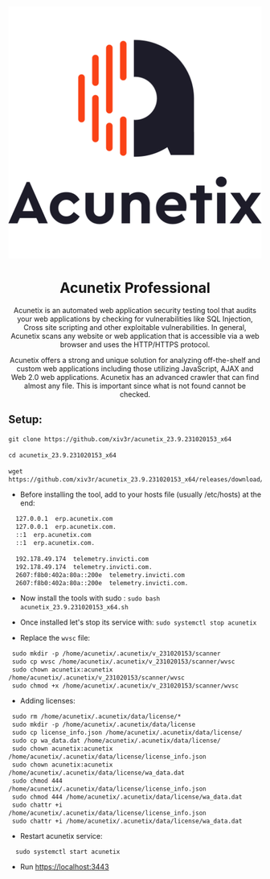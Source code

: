 <img width="1000" height="500" src="https://github.com/xiv3r/acunetix_23.11.231123131_x64/blob/main/logo/acunetix-logo.png">

# <h1 align="center">Acunetix Professional</h1>

<p align="center"> Acunetix is an automated web application security testing tool that audits your web applications by checking for vulnerabilities like SQL Injection, Cross site scripting and other exploitable vulnerabilities. In general, Acunetix scans any website or web application that is accessible via a web browser and uses the HTTP/HTTPS protocol.
<p align="center">Acunetix offers a strong and unique solution for analyzing off-the-shelf and custom web applications including those utilizing JavaScript, AJAX and Web 2.0 web applications. Acunetix has an advanced crawler that can find almost any file. This is important since what is not found cannot be checked.
</p>

## Setup:

    git clone https://github.com/xiv3r/acunetix_23.9.231020153_x64

    cd acunetix_23.9.231020153_x64
    
    wget https://github.com/xiv3r/acunetix_23.9.231020153_x64/releases/download/acunetix/acunetix_23.9.231020153_x64.sh

    
- Before installing the tool, add to your hosts file (usually /etc/hosts) at the end:

```
  127.0.0.1  erp.acunetix.com
  127.0.0.1  erp.acunetix.com.
  ::1  erp.acunetix.com
  ::1  erp.acunetix.com.

  192.178.49.174  telemetry.invicti.com
  192.178.49.174  telemetry.invicti.com.
  2607:f8b0:402a:80a::200e  telemetry.invicti.com
  2607:f8b0:402a:80a::200e  telemetry.invicti.com.
```

- Now install the tools with sudo : `sudo bash acunetix_23.9.231020153_x64.sh`

- Once installed let's stop its service with: `sudo systemctl stop acunetix`

- Replace the `wvsc` file:

 ```
  sudo mkdir -p /home/acunetix/.acunetix/v_231020153/scanner
  sudo cp wvsc /home/acunetix/.acunetix/v_231020153/scanner/wvsc
  sudo chown acunetix:acunetix /home/acunetix/.acunetix/v_231020153/scanner/wvsc
  sudo chmod +x /home/acunetix/.acunetix/v_231020153/scanner/wvsc
 ```

- Adding licenses:
 
 ```
  sudo rm /home/acunetix/.acunetix/data/license/*
  sudo mkdir -p /home/acunetix/.acunetix/data/license
  sudo cp license_info.json /home/acunetix/.acunetix/data/license/
  sudo cp wa_data.dat /home/acunetix/.acunetix/data/license/
  sudo chown acunetix:acunetix /home/acunetix/.acunetix/data/license/license_info.json
  sudo chown acunetix:acunetix /home/acunetix/.acunetix/data/license/wa_data.dat
  sudo chmod 444 /home/acunetix/.acunetix/data/license/license_info.json
  sudo chmod 444 /home/acunetix/.acunetix/data/license/wa_data.dat
  sudo chattr +i /home/acunetix/.acunetix/data/license/license_info.json
  sudo chattr +i /home/acunetix/.acunetix/data/license/wa_data.dat
```

- Restart acunetix service:

```
  sudo systemctl start acunetix

```

- Run [https://localhost:3443](https://localhost:3443)
